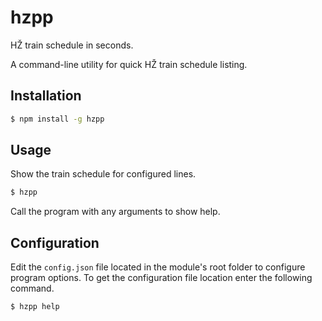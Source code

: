 # hzpp

HŽ train schedule in seconds.

A command-line utility for quick HŽ train schedule listing.

## Installation

```bash
$ npm install -g hzpp
```

## Usage

Show the train schedule for configured lines.

```bash
$ hzpp
```

Call the program with any arguments to show help.

## Configuration

Edit the `config.json` file located in the module's root folder to configure program options.
To get the configuration file location enter the following command.

```bash
$ hzpp help
```
